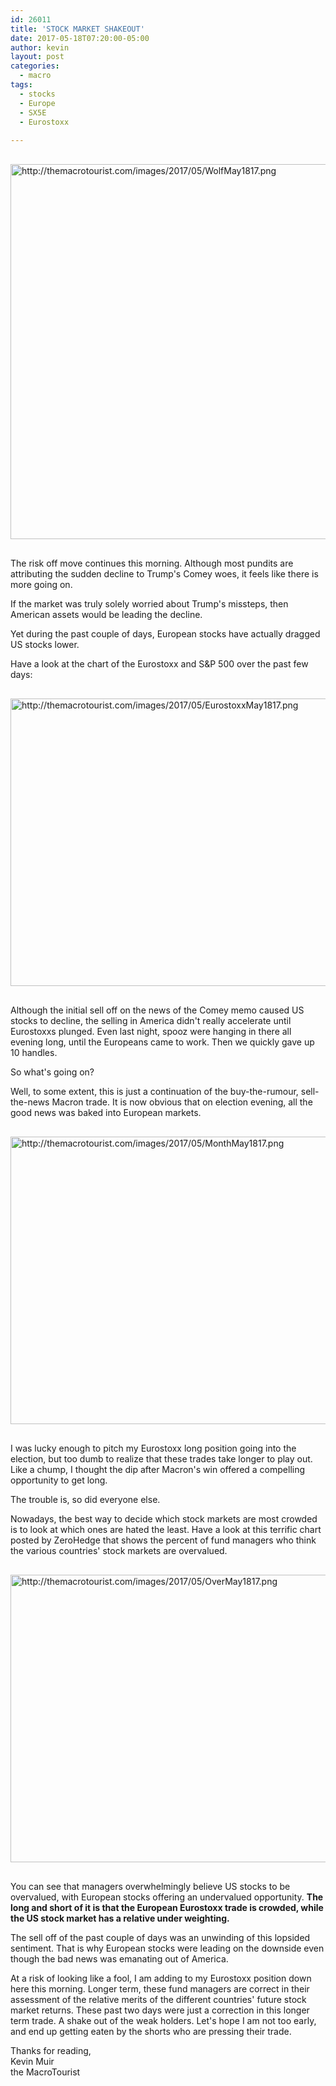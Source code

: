 ```yaml
---
id: 26011
title: 'STOCK MARKET SHAKEOUT'
date: 2017-05-18T07:20:00-05:00
author: kevin
layout: post
categories:
  - macro
tags:
  - stocks
  - Europe
  - SX5E
  - Eurostoxx
   
---
```

<a href="http://themacrotourist.com/images/2017/05/WolfMay1817.png"><img src="http://themacrotourist.com/images/2017/05/WolfMay1817.png" alt="http://themacrotourist.com/images/2017/05/WolfMay1817.png" width="750" height="600" style="margin:30px auto;display:block;"></a>

The risk off move continues this morning.  Although most pundits are attributing the sudden decline to Trump's Comey woes, it feels like there is more going on.  

If the market was truly solely worried about Trump's missteps, then American assets would be leading the decline.

Yet during the past couple of days, European stocks have actually dragged US stocks lower.

Have a look at the chart of the Eurostoxx and S&P 500 over the past few days:

<a href="http://themacrotourist.com/images/2017/05/EurostoxxMay1817.png"><img src="http://themacrotourist.com/images/2017/05/EurostoxxMay1817.png" alt="http://themacrotourist.com/images/2017/05/EurostoxxMay1817.png" width="750" height="460" style="margin:30px auto;display:block;"></a>

Although the initial sell off on the news of the Comey memo caused US stocks to decline, the selling in America didn't really accelerate until Eurostoxxs plunged.  Even last night, spooz were hanging in there all evening long, until the Europeans came to work.  Then we quickly gave up 10 handles.

So what's going on?

Well, to some extent, this is just a continuation of the buy-the-rumour, sell-the-news Macron trade.  It is now obvious that on election evening, all the good news was baked into European markets.

<a href="http://themacrotourist.com/images/2017/05/MonthMay1817.png"><img src="http://themacrotourist.com/images/2017/05/MonthMay1817.png" alt="http://themacrotourist.com/images/2017/05/MonthMay1817.png" width="750" height="460" style="margin:30px auto;display:block;"></a>

I was lucky enough to pitch my Eurostoxx long position going into the election, but too dumb to realize that these trades take longer to play out.  Like a chump, I thought the dip after Macron's win offered a compelling opportunity to get long.

The trouble is, so did everyone else.

Nowadays, the best way to decide which stock markets are most crowded is to look at which ones are hated the least.  Have a look at this terrific chart posted by ZeroHedge that shows the percent of fund managers who think the various countries' stock markets are overvalued.


<a href="http://themacrotourist.com/images/2017/05/OverMay1817.png"><img src="http://themacrotourist.com/images/2017/05/OverMay1817.png" alt="http://themacrotourist.com/images/2017/05/OverMay1817.png" width="750" height="460" style="margin:30px auto;display:block;"></a>

You can see that managers overwhelmingly believe US stocks to be overvalued, with European stocks offering an undervalued opportunity.  **The long and short of it is that the European Eurostoxx trade is crowded, while the US stock market has a relative under weighting.** 

The sell off of the past couple of days was an unwinding of this lopsided sentiment.  That is why European stocks were leading on the downside even though the bad news was emanating out of America.

At a risk of looking like a fool, I am adding to my Eurostoxx position down here this morning.  Longer term, these fund managers are correct in their assessment of the relative merits of the different countries' future stock market returns.  These past two days were just a correction in this longer term trade.  A shake out of the weak holders.  Let's hope I am not too early, and end up getting eaten by the shorts who are pressing their trade.

Thanks for reading,  
Kevin Muir  
the MacroTourist  







